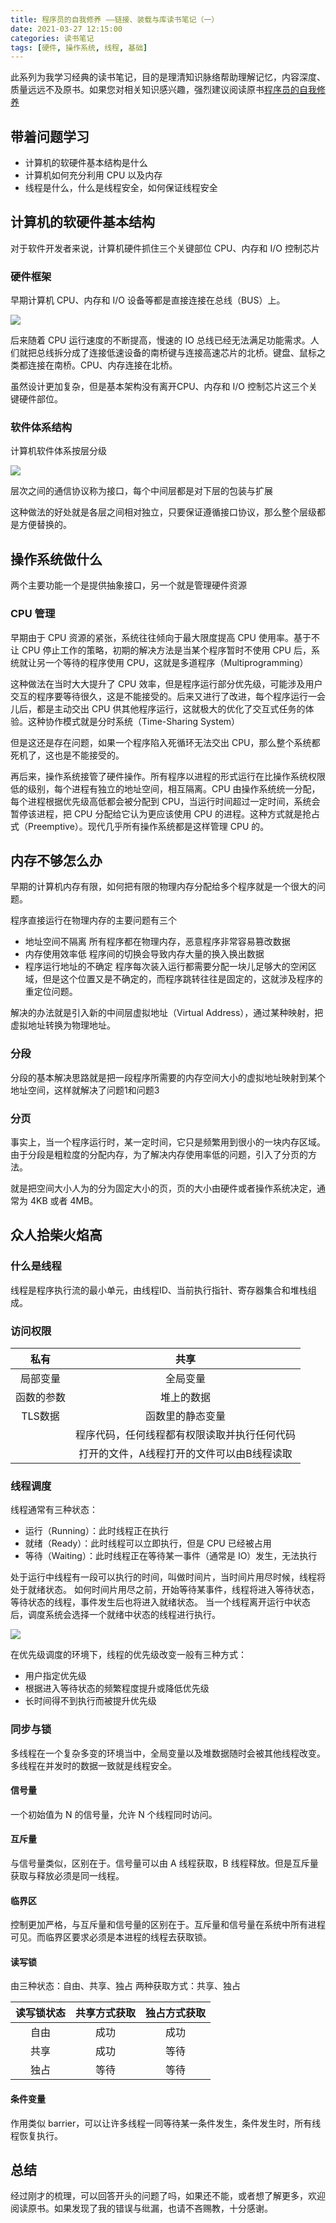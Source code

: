 ```yaml
---
title: 程序员的自我修养 ——链接、装载与库读书笔记（一）
date: 2021-03-27 12:15:00
categories: 读书笔记
tags: [硬件, 操作系统, 线程, 基础]
---
```


此系列为我学习经典的读书笔记，目的是理清知识脉络帮助理解记忆，内容深度、质量远远不及原书。如果您对相关知识感兴趣，强烈建议阅读原书[程序员的自我修养](https://book.douban.com/subject/3652388/)

## 带着问题学习

* 计算机的软硬件基本结构是什么
* 计算机如何充分利用 CPU 以及内存
* 线程是什么，什么是线程安全，如何保证线程安全

## 计算机的软硬件基本结构

对于软件开发者来说，计算机硬件抓住三个关键部位 CPU、内存和 I/O 控制芯片

### 硬件框架

早期计算机 CPU、内存和 I/O 设备等都是直接连接在总线（BUS）上。

![](/assets/images/2021/discipline_1.png)

后来随着 CPU 运行速度的不断提高，慢速的 IO 总线已经无法满足功能需求。人们就把总线拆分成了连接低速设备的南桥键与连接高速芯片的北桥。键盘、鼠标之类都连接在南桥。CPU、内存连接在北桥。

虽然设计更加复杂，但是基本架构没有离开CPU、内存和 I/O 控制芯片这三个关键硬件部位。

### 软件体系结构

计算机软件体系按层分级

![](/assets/images/2021/discipline_2.png)

层次之间的通信协议称为接口，每个中间层都是对下层的包装与扩展

这种做法的好处就是各层之间相对独立，只要保证遵循接口协议，那么整个层级都是方便替换的。

## 操作系统做什么

两个主要功能一个是提供抽象接口，另一个就是管理硬件资源 

### CPU 管理

早期由于 CPU 资源的紧张，系统往往倾向于最大限度提高 CPU 使用率。基于不让 CPU 停止工作的策略，初期的解决方法是当某个程序暂时不使用 CPU 后，系统就让另一个等待的程序使用 CPU，这就是多道程序（Multiprogramming）

这种做法在当时大大提升了 CPU 效率，但是程序运行部分优先级，可能涉及用户交互的程序要等待很久，这是不能接受的。后来又进行了改进，每个程序运行一会儿后，都是主动交出 CPU 供其他程序运行，这就极大的优化了交互式任务的体验。这种协作模式就是分时系统（Time-Sharing System）

但是这还是存在问题，如果一个程序陷入死循环无法交出 CPU，那么整个系统都死机了，这也是不能接受的。

再后来，操作系统接管了硬件操作。所有程序以进程的形式运行在比操作系统权限低的级别，每个进程有独立的地址空间，相互隔离。CPU 由操作系统统一分配，每个进程根据优先级高低都会被分配到 CPU，当运行时间超过一定时间，系统会暂停该进程，把 CPU 分配给它认为更应该使用 CPU 的进程。这种方式就是抢占式（Preemptive）。现代几乎所有操作系统都是这样管理 CPU 的。

## 内存不够怎么办

早期的计算机内存有限，如何把有限的物理内存分配给多个程序就是一个很大的问题。

程序直接运行在物理内存的主要问题有三个

* 地址空间不隔离 所有程序都在物理内存，恶意程序非常容易篡改数据
* 内存使用效率低 程序间的切换会导致内存大量的换入换出数据
* 程序运行地址的不确定 程序每次装入运行都需要分配一块儿足够大的空闲区域，但是这个位置又是不确定的，而程序跳转往往是固定的，这就涉及程序的重定位问题。

解决的办法就是引入新的中间层虚拟地址（Virtual Address），通过某种映射，把虚拟地址转换为物理地址。

### 分段

分段的基本解决思路就是把一段程序所需要的内存空间大小的虚拟地址映射到某个地址空间，这样就解决了问题1和问题3

### 分页

事实上，当一个程序运行时，某一定时间，它只是频繁用到很小的一块内存区域。由于分段是粗粒度的分配内存，为了解决内存使用率低的问题，引入了分页的方法。

就是把空间大小人为的分为固定大小的页，页的大小由硬件或者操作系统决定，通常为 4KB 或者 4MB。

## 众人拾柴火焰高

### 什么是线程

线程是程序执行流的最小单元，由线程ID、当前执行指针、寄存器集合和堆栈组成。

### 访问权限



| 私有 | 共享 |
| :-: | :-: |
| 局部变量 | 全局变量 |
| 函数的参数 | 堆上的数据 |
| TLS数据 | 函数里的静态变量 |
|  | 程序代码，任何线程都有权限读取并执行任何代码 |
|  | 打开的文件，A线程打开的文件可以由B线程读取 |

### 线程调度

线程通常有三种状态：

* 运行（Running）：此时线程正在执行
* 就绪（Ready）：此时线程可以立即执行，但是 CPU 已经被占用
* 等待（Waiting）：此时线程正在等待某一事件（通常是 IO）发生，无法执行

处于运行中线程有一段可以执行的时间，叫做时间片，当时间片用尽时候，线程将处于就绪状态。
如何时间片用尽之前，开始等待某事件，线程将进入等待状态，等待状态的线程，事件发生后也将进入就绪状态。
当一个线程离开运行中状态后，调度系统会选择一个就绪中状态的线程进行执行。

![](/assets/images/2021/discipline_3.png)

在优先级调度的环境下，线程的优先级改变一般有三种方式：

* 用户指定优先级
* 根据进入等待状态的频繁程度提升或降低优先级
* 长时间得不到执行而被提升优先级

### 同步与锁

多线程在一个复杂多变的环境当中，全局变量以及堆数据随时会被其他线程改变。多线程在并发时的数据一致就是线程安全。

#### 信号量

一个初始值为 N 的信号量，允许 N 个线程同时访问。

#### 互斥量

与信号量类似，区别在于。信号量可以由 A 线程获取，B 线程释放。但是互斥量获取与释放必须是同一线程。

#### 临界区

控制更加严格，与互斥量和信号量的区别在于。互斥量和信号量在系统中所有进程可见。而临界区要求必须是本进程的线程去获取锁。

#### 读写锁

由三种状态：自由、共享、独占
两种获取方式：共享、独占


| 读写锁状态 | 共享方式获取 | 独占方式获取 |
| :-: | :-: | :-: |
| 自由 | 成功 | 成功 |
| 共享 | 成功 | 等待 |
| 独占 | 等待 | 等待 |

#### 条件变量

作用类似 barrier，可以让许多线程一同等待某一条件发生，条件发生时，所有线程恢复执行。

## 总结

经过刚才的梳理，可以回答开头的问题了吗，如果还不能，或者想了解更多，欢迎阅读原书。如果发现了我的错误与纰漏，也请不吝赐教，十分感谢。


